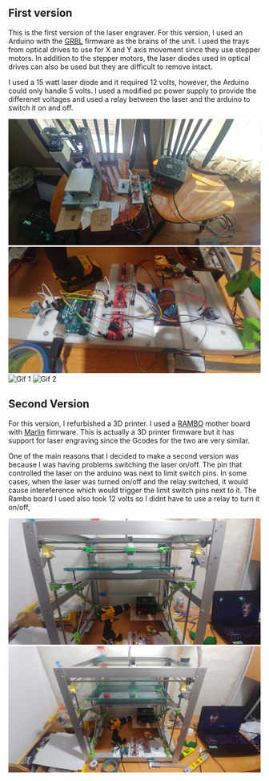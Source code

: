 ## First version

This is the first version of the laser engraver. For this version, I used an Arduino with the [GRBL](https://github.com/grbl/grbl) firmware as the brains of the unit. I used the trays from optical drives to use for X and Y axis movement since they use stepper motors. In addition to the stepper motors, the laser diodes used in optical drives can also be used but they are difficult to remove intact. 

I used a 15 watt laser diode and it required 12 volts, however, the Arduino could only handle 5 volts. I used a modified pc power supply to provide the differenet voltages and used a relay between the laser and the arduino to switch it on and off.


![Image 1](assets/image1.jpg)
![Image 2](assets/image2.jpg)
![Gif 1](assets/gif1.gif)
![Gif 2](assets/gif2.gif)

## Second Version

For this version, I refurbished a 3D printer. I used a [RAMBO](https://reprap.org/wiki/Rambo) mother board with [Marlin](https://marlinfw.org/) fimrware. This is actually a 3D printer firmware but it has support for laser engraving since the Gcodes for the two are very similar. 

One of the main reasons that I decided to make a second version was because I was having problems switching the laser on/off. The pin that controlled the laser on the arduino was next to limit switch pins. In some cases, when the laser was turned on/off and the relay switched, it would cause intereference which would trigger the limit switch pins next to it. The Rambo board I used also took 12 volts so I didnt have to use a relay to turn it on/off,

![Image 3](assets/image3.jpg)
![Image 4](assets/image4.jpg)
